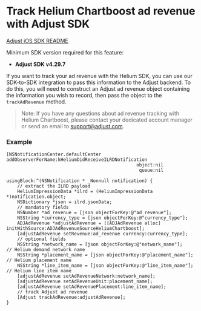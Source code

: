 # Track Helium Chartboost ad revenue with Adjust SDK

[Adjust iOS SDK README][ios-readme]

Minimum SDK version required for this feature:

- **Adjust SDK v4.29.7**

If you want to track your ad revenue with the Helium SDK, you can use our SDK-to-SDK integration to pass this information to the Adjust backend. To do this, you will need to construct an Adjust ad revenue object containing the information you wish to record, then pass the object to the `trackAdRevenue` method.

> Note: If you have any questions about ad revenue tracking with Helium Chartboost, please contact your dedicated account manager or send an email to [support@adjust.com](mailto:support@adjust.com).

### Example

```objc
[NSNotificationCenter.defaultCenter addObserverForName:kHeliumDidReceiveILRDNotification
                                                object:nil
                                                 queue:nil
                                            usingBlock:^(NSNotification * _Nonnull notification) {
    // extract the ILRD payload
    HeliumImpressionData *ilrd = (HeliumImpressionData *)notification.object;
    NSDictionary *json = ilrd.jsonData;
    // mandatory fields
    NSNumber *ad_revenue = [json objectForKey:@"ad_revenue"];
    NSString *currency_type = [json objectForKey:@"currency_type"];
    ADJAdRevenue *adjustAdRevenue = [[ADJAdRevenue alloc] initWithSource:ADJAdRevenueSourceHeliumChartboost];
    [adjustAdRevenue setRevenue:ad_revenue currency:currency_type];
    // optional fields
    NSString *network_name = [json objectForKey:@"network_name"];     // Helium demand network name
    NSString *placement_name = [json objectForKey:@"placement_name"]; // Helium placement name
    NSString *line_item_name = [json objectForKey:@"line_item_name"]; // Helium line item name
    [adjustAdRevenue setAdRevenueNetwork:network_name];
    [adjustAdRevenue setAdRevenueUnit:placement_name];
    [adjustAdRevenue setAdRevenuePlacement:line_item_name];
    // track Adjust ad revenue
    [Adjust trackAdRevenue:adjustAdRevenue];
}
```

[ios-readme]:    ../../../README.md
